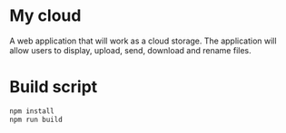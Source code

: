# My cloud
A web application that will work as a cloud storage. The application will allow users to display, upload, send, download and rename files.

# Build script
```bash
npm install
npm run build
```
